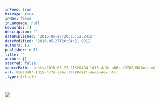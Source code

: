 ```yaml
---
inFeed: true
hasPage: true
inNav: false
inLanguage: null
keywords: []
description: ''
datePublished: '2016-05-27T20:05:12.843Z'
dateModified: '2016-05-27T20:04:21.901Z'
authors: []
publisher: null
title: ''
author: []
starred: false
sourcePath: _posts/2016-05-27-0162d494-1d15-4c7d-a66c-f0788d88fade.md
url: 0162d494-1d15-4c7d-a66c-f0788d88fade/index.html
_type: Article

---
```

![](https://the-grid-user-content.s3-us-west-2.amazonaws.com/d646f8c9-6412-4fb5-bccc-3c3466c463a3.jpg)